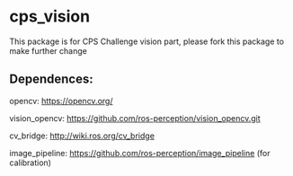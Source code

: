 # cps_vision

This package is for CPS Challenge vision part, please fork this package to make further change

## Dependences:
opencv: https://opencv.org/

vision_opencv: https://github.com/ros-perception/vision_opencv.git

cv_bridge: http://wiki.ros.org/cv_bridge

image_pipeline: https://github.com/ros-perception/image_pipeline (for calibration)
